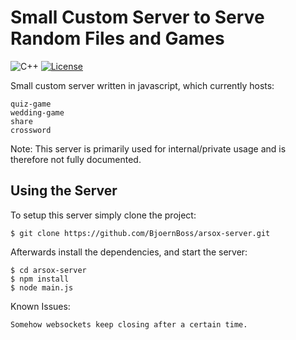 # Small Custom Server to Serve Random Files and Games
![C++](https://img.shields.io/badge/language-Javascript-blue?style=flat-square)
[![License](https://img.shields.io/badge/license-BSD--3--Clause-brightgreen?style=flat-square)](LICENSE.txt)

Small custom server written in javascript, which currently hosts:

    quiz-game
    wedding-game
    share
    crossword

Note: This server is primarily used for internal/private usage and is therefore not fully documented.

## Using the Server
To setup this server simply clone the project:

    $ git clone https://github.com/BjoernBoss/arsox-server.git

Afterwards install the dependencies, and start the server:

    $ cd arsox-server
    $ npm install
    $ node main.js

Known Issues:

    Somehow websockets keep closing after a certain time.
